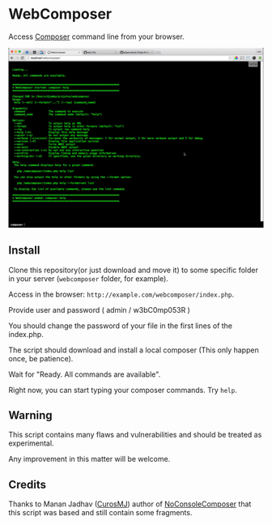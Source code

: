 # WebComposer

Access [Composer](https://getcomposer.org/) command line from your browser.

![WebComposer](https://github.com/leoruhland/webcomposer/blob/master/shots/webcomposer01.png)

## Install

Clone this repository(or just download and move it) to some specific folder in your server (`webcomposer` folder, for example).

Access in the browser: `http://example.com/webcomposer/index.php`.

Provide user and password ( admin / w3bC0mp053R )

You should change the password of your file in the first lines of the index.php.

The script should download and install a local composer (This only happen once, be patience).

Wait for "Ready. All commands are available".

Right now, you can start typing your composer commands. Try `help`.


## Warning

This script contains many flaws and vulnerabilities and should be treated as experimental.

Any improvement in this matter will be welcome.

## Credits

Thanks to Manan Jadhav ([CurosMJ](https://github.com/CurosMJ)) author of [NoConsoleComposer](https://github.com/CurosMJ/NoConsoleComposer) that this script was based and still contain some fragments.
